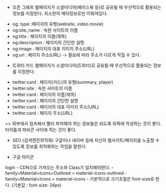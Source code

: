 
  * 오픈 그래프
  웹페이지가 소셜미디어(페이스북 등)로 공유될 때 우선적으로 활용되는 정보를 지정한다.
  최소한의 메타정보로만 이뤄져있다.
  - og: type :페이지의 유형(website, video.movie)
  - og:site_name : 속한 사이트의 이름
  - og:title : 페이지의 이름(제목)
  - og:description : 페이지의 간단한 설명
  - og:image : 페이지의 대표 이미지 주소(URL)
  - og:url : 페이지 주소(URL) -> 필요에 따라 주소가 다르게 적힐 수 있다.

  * 트위터 카드
  웹페이지가 소셜미디어(트위터)로 공유될 때 우선적으로 활용되는 정보를 지정한다. 
  - twitter:card : 페이지(카드)의 유형(summary, player)
  - twitter:site : 속한 사이트의 이름
  - twitter:card : 페이지의 이름(제목)
  - twitter:card : 페이지의 간단한 설명
  - twitter:card : 페이지의 대표 이미지 주소(URL)
  - twitter:card : 페이지 주소(URL)

  => 외부에서 접속해서 빨리 파악해야 하는 정보들은 되도록 위쪽에 작성하는 것이 좋다. 
    타이틀과 파비콘 사이에 적는 것이 좋다. 

  * SEO (검색엔진최적화)
  구글이나 네이버 등에 자신의 웹사이트/페이지를 노출할 수 있도록 정보를 최적화하는 작업을 말한다. 

  * 구글 아이콘
  <link rel="stylesheet" href="https://fonts.googleapis.com/icon?family=Material+Icons+Outlined" />

  <span class="material-icons-outlined">
    login
  </span>
  - CDN으로 가져오는 주소와 Class가 일치해야한다. 
  - family=Material+Icons+Outlined = material-icons-outlined
  - family=Material+Icons = material-icons
  - 기본적으로 크기조절은 font-size로 한다. (기본값 : font-size: 24px)